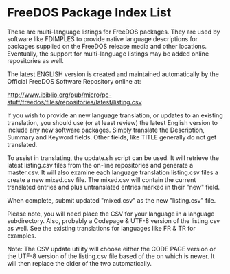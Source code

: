# FreeDOS Package Index List

These are multi-language listings for FreeDOS packages. They are used by
software like FDIMPLES to provide native language descriptions for packages
supplied on the FreeDOS release media and other locations. Eventually,
the support for multi-language listings may be added online repositories as
well.

The latest ENGLISH version is created and maintained automatically by the
Official FreeDOS Software Repository online at:

http://www.ibiblio.org/pub/micro/pc-stuff/freedos/files/repositories/latest/listing.csv

If you wish to provide an new language translation, or updates to an existing
translation, you should use (or at least review) the latest English version to
include any new software packages. Simply translate the Description, Summary
and Keyword fields. Other fields, like TITLE generally do not get translated.

To assist in translating, the update.sh script can be used. It will retrieve
the latest listing.csv files from the on-line repositories and generate
a master.csv. It will also examine each language translation listing.csv files
a create a new mixed.csv file. The mixed.csv will contain the current
translated entries and plus untranslated entries marked in their "new" field.

When complete, submit updated "mixed.csv" as the new "listing.csv" file.

Please note, you will need place the CSV for your language in a language
subdirectory. Also, probably a Codepage & UTF-8 version of the listing.csv as well.
See the existing translations for languages like FR & TR for examples.

Note: The CSV update utility will choose either the CODE PAGE version or the UTF-8
version of the listing.csv file based of the on which is newer. It will then replace
the older of the two automatically.

